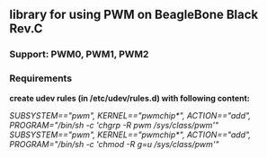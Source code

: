 ## library for using PWM on BeagleBone Black Rev.C

### Support: PWM0, PWM1, PWM2

### Requirements
**create udev rules (in /etc/udev/rules.d) with following content:**

*SUBSYSTEM=="pwm", KERNEL=="pwmchip\*", ACTION=="add", PROGRAM="/bin/sh -c 'chgrp -R pwm /sys/class/pwm'"*
*SUBSYSTEM=="pwm", KERNEL=="pwmchip\*", ACTION=="add", PROGRAM="/bin/sh -c 'chmod -R g=u /sys/class/pwm'"*

